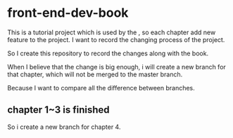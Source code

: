 # front-end-dev-book

This is a tutorial project which is used by the <front-end-dev-book>, so each chapter add new feature to the project. I want to record the changing process of the project.

So I create this repository to record the changes along with the book.

When I believe that the change is big enough, i will create a new branch for that chapter, which will not be merged to the master branch.

Because I want to compare all the difference between branches.

## chapter 1~3 is finished

So i create a new branch for chapter 4.
